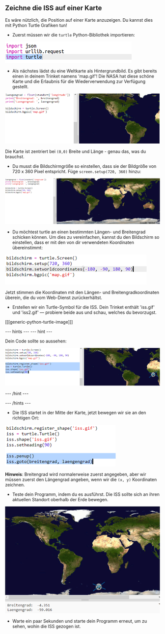 ## Zeichne die ISS auf einer Karte

Es wäre nützlich, die Position auf einer Karte anzuzeigen. Du kannst dies mit Python Turtle Grafiken tun!

+ Zuerst müssen wir die `turtle` Python-Bibliothek importieren:

![Screenshot](images/iss-turtle.png)

+ Als nächstes lädst du eine Weltkarte als Hintergrundbild. Es gibt bereits einen in deinem Trinket namens 'map.gif'! Die NASA hat diese schöne Karte und die Erlaubnis für die Wiederverwendung zur Verfügung gestellt. 

![screenshot](images/iss-map.png)

Die Karte ist zentriert bei `(0,0)` Breite und Länge - genau das, was du brauchst.

+ Du musst die Bildschirmgröße so einstellen, dass sie der Bildgröße von 720 x 360 Pixel entspricht. Füge `screen.setup(720, 360)` hinzu:

![Screenshot](images/iss-setup.png)

+ Du möchtest turtle an einen bestimmten Längen- und Breitengrad schicken können. Um dies zu vereinfachen, kannst du den Bildschirm so einstellen, dass er mit den von dir verwendeten Koordinaten übereinstimmt:

![Screenshot](images/iss-world.png)

Jetzt stimmen die Koordinaten mit den Längen- und Breitengradkoordinaten überein, die du vom Web-Dienst zurückerhältst.

+ Erstellen wir ein Turtle-Symbol für die ISS. Dein Trinket enthält 'iss.gif' und 'iss2.gif' — probiere beide aus und schau, welches du bevorzugst. 

[[[generic-python-turtle-image]]]

--- hints ---
 --- hint ---

Dein Code sollte so aussehen:

![Screenshot](images/iss-image.png)

--- /hint ---

--- /hints ---

+ Die ISS startet in der Mitte der Karte, jetzt bewegen wir sie an den richtigen Ort:

![screenshot](images/iss-plot.png)

**Hinweis**: Breitengrad wird normalerweise zuerst angegeben, aber wir müssen zuerst den Längengrad angeben, wenn wir die `(x, y)` Koordinaten zeichnen.

+ Teste dein Programm, indem du es ausführst. Die ISS sollte sich an ihren aktuellen Standort oberhalb der Erde bewegen. 

![screenshot](images/iss-plotted.png)

+ Warte ein paar Sekunden und starte dein Programm erneut, um zu sehen, wohin die ISS gezogen ist.